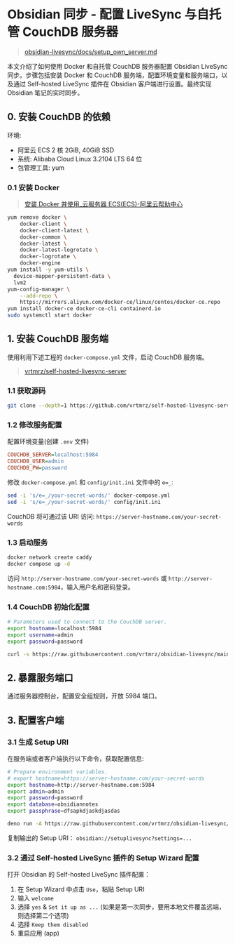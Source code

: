 # Obsidian 同步 - 配置 LiveSync 与自托管 CouchDB 服务器

> [obsidian-livesync/docs/setup_own_server.md](https://github.com/vrtmrz/obsidian-livesync/blob/main/docs/setup_own_server.md#2-run-couchdb-initsh-for-initialise)

本文介绍了如何使用 Docker 和自托管 CouchDB 服务器配置 Obsidian LiveSync 同步。步骤包括安装 Docker 和 CouchDB 服务端，配置环境变量和服务端口，以及通过 Self-hosted LiveSync 插件在 Obsidian 客户端进行设置。最终实现 Obsidian 笔记的实时同步。

## 0. 安装 CouchDB 的依赖

环境:

* 阿里云 ECS 2 核 2GiB, 40GiB SSD
* 系统: Alibaba Cloud Linux 3.2104 LTS 64 位
* 包管理工具: yum

### 0.1 安装 Docker

> [安装 Docker 并使用_云服务器 ECS(ECS)-阿里云帮助中心](https://help.aliyun.com/zh/ecs/use-cases/deploy-and-use-docker-on-alibaba-cloud-linux-2-instances?spm=5176.22414175.sslink.1.775b33actyjx4g)

```bash
yum remove docker \
    docker-client \
    docker-client-latest \
    docker-common \
    docker-latest \
    docker-latest-logrotate \
    docker-logrotate \
    docker-engine
yum install -y yum-utils \
  device-mapper-persistent-data \
  lvm2
yum-config-manager \
    --add-repo \
    https://mirrors.aliyun.com/docker-ce/linux/centos/docker-ce.repo
yum install docker-ce docker-ce-cli containerd.io
sudo systemctl start docker
```

## 1. 安装 CouchDB 服务端

使用利用下述工程的 `docker-compose.yml` 文件，启动 CouchDB 服务端。

> [vrtmrz/self-hosted-livesync-server](https://github.com/vrtmrz/self-hosted-livesync-server/tree/main)

### 1.1 获取源码

```bash
git clone --depth=1 https://github.com/vrtmrz/self-hosted-livesync-server.git
```

### 1.2 修改服务配置

配置环境变量(创建 `.env` 文件)

```ini
COUCHDB_SERVER=localhost:5984
COUCHDB_USER=admin
COUCHDB_PW=password
```

修改 `docker-compose.yml` 和 `config/init.ini` 文件中的 `e=_`:

```bash
sed -i 's/e=_/your-secret-words/' docker-compose.yml
sed -i 's/e=_/your-secret-words/' config/init.ini
```

CouchDB 将可通过该 URI 访问: `https://server-hostname.com/your-secret-words`

### 1.3 启动服务

```bash
docker network create caddy
docker compose up -d
```

访问 `http://server-hostname.com/your-secret-words` 或 `http://server-hostname.com:5984`，输入用户名和密码登录。

### 1.4 CouchDB 初始化配置

```bash
# Parameters used to connect to the CouchDB server.
export hostname=localhost:5984
export username=admin
export password=password

curl -s https://raw.githubusercontent.com/vrtmrz/obsidian-livesync/main/utils/couchdb/couchdb-init.sh | bash
```

## 2. 暴露服务端口

通过服务器控制台，配置安全组规则，开放 5984 端口。

## 3. 配置客户端

### 3.1 生成 Setup URI

在服务端或者客户端执行以下命令，获取配置信息:

```bash
# Prepare environment variables.
# export hostname=https://server-hostname.com/your-secret-words
export hostname=http://server-hostname.com:5984
export admin=admin
export password=password
export database=obsidiannotes
export passphrase=dfsapkdjaskdjasdas

deno run -A https://raw.githubusercontent.com/vrtmrz/obsidian-livesync/main/utils/flyio/generate_setupuri.ts
```

复制输出的 Setup URI： `obsidian://setuplivesync?settings=...`

### 3.2 通过 Self-hosted LiveSync 插件的 Setup Wizard 配置

打开 Obsidian 的 Self-hosted LiveSync 插件配置：

1. 在 Setup Wizard 中点击 `Use`，粘贴 Setup URI
2. 输入 `welcome`
3. 选择 `yes` & `Set it up as ...` (如果是第一次同步，要用本地文件覆盖远端，则选择第二个选项)
4. 选择 `Keep them disabled`
5. 重启应用 (app)
